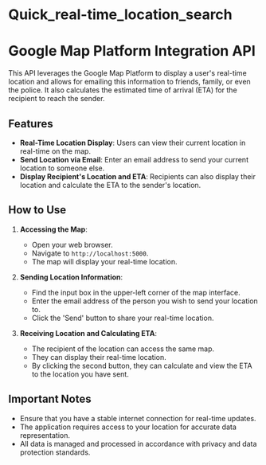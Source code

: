 # Quick_real-time_location_search
# Google Map Platform Integration API

This API leverages the Google Map Platform to display a user's real-time location and allows for emailing this information to friends, family, or even the police. It also calculates the estimated time of arrival (ETA) for the recipient to reach the sender.

## Features

- **Real-Time Location Display**: Users can view their current location in real-time on the map.
- **Send Location via Email**: Enter an email address to send your current location to someone else.
- **Display Recipient's Location and ETA**: Recipients can also display their location and calculate the ETA to the sender's location.

## How to Use

1. **Accessing the Map**: 
   - Open your web browser.
   - Navigate to `http://localhost:5000`.
   - The map will display your real-time location.

2. **Sending Location Information**:
   - Find the input box in the upper-left corner of the map interface.
   - Enter the email address of the person you wish to send your location to.
   - Click the 'Send' button to share your real-time location.

3. **Receiving Location and Calculating ETA**:
   - The recipient of the location can access the same map.
   - They can display their real-time location.
   - By clicking the second button, they can calculate and view the ETA to the location you have sent.

## Important Notes

- Ensure that you have a stable internet connection for real-time updates.
- The application requires access to your location for accurate data representation.
- All data is managed and processed in accordance with privacy and data protection standards.
